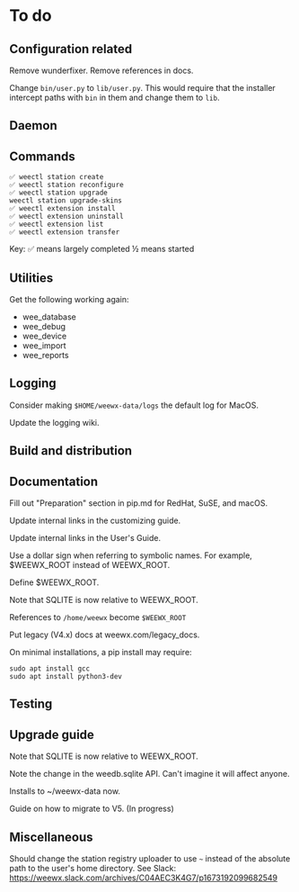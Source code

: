 # To do


## Configuration related

Remove wunderfixer. Remove references in docs.

Change `bin/user.py` to `lib/user.py`. This would require that the installer intercept paths
with `bin` in them and change them to `lib`.

## Daemon


## Commands
```
✅ weectl station create
✅ weectl station reconfigure
✅ weectl station upgrade
weectl station upgrade-skins
✅ weectl extension install
✅ weectl extension uninstall
✅ weectl extension list
✅ weectl extension transfer
```
Key: 
✅ means largely completed
½ means started

## Utilities

Get the following working again:

- wee_database
- wee_debug
- wee_device
- wee_import
- wee_reports

## Logging

Consider making `$HOME/weewx-data/logs` the default log for MacOS.

Update the logging wiki.


## Build and distribution


## Documentation

Fill out "Preparation" section in pip.md for RedHat, SuSE, and macOS.

Update internal links in the customizing guide.

Update internal links in the User's Guide.

Use a dollar sign when referring to symbolic names. For example, $WEEWX_ROOT instead of WEEWX_ROOT.

Define $WEEWX_ROOT.

Note that SQLITE is now relative to WEEWX_ROOT.

References to `/home/weewx` become `$WEEWX_ROOT`

Put legacy (V4.x) docs at weewx.com/legacy_docs.

On minimal installations, a pip install may require:

```
sudo apt install gcc
sudo apt install python3-dev
```

## Testing


## Upgrade guide

Note that SQLITE is now relative to WEEWX_ROOT.

Note the change in the weedb.sqlite API. Can't imagine it will affect anyone.

Installs to ~/weewx-data now.

Guide on how to migrate to V5. (In progress)


## Miscellaneous

Should change the station registry uploader to use `~` instead of the absolute path to the user's
home directory. See Slack: https://weewx.slack.com/archives/C04AEC3K4G7/p1673192099682549